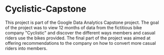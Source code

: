 # Cyclistic-Capstone

This project is part of the Google Data Analytics Capstone project. The goal of the project was to view 12 months of data from the fictitious bike company "Cyclistic" and discover the different ways members and casual riders use the bikes provided. The final part of the project was aimed at offering recommendations to the company on how to convert more casual riders into members. 
